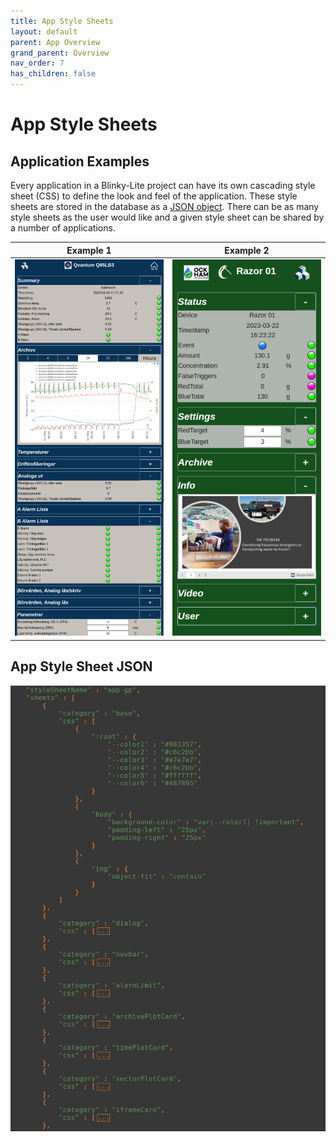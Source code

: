 ```yaml
---
title: App Style Sheets
layout: default
parent: App Overview
grand_parent: Overview
nav_order: 7
has_children: false
---
```

# App Style Sheets
## Application Examples
Every application in a Blinky-Lite project can have its own cascading style sheet (CSS) to define the look and feel of the application. These style sheets are stored in the database as a [JSON object](/pages/Overview/styleSheets.html#app-style-sheet-json). There can be as many style sheets as the user would like and a given style sheet can be shared by a number of applications.

| Example 1 | Example 2 |
|-----------|-----------|
|[![](/assets/images/appBuilder/qvantumCrop.png)](/assets/images/appBuilder/qvantumCrop.png) | [![](/assets/images/appBuilder/ochamDashboard.png)](/assets/images/appBuilder/ochamDashboard.png)|

## App Style Sheet JSON
[![](/assets/images/styleSheetJson.png)](/assets/images/styleSheetJson.png)


